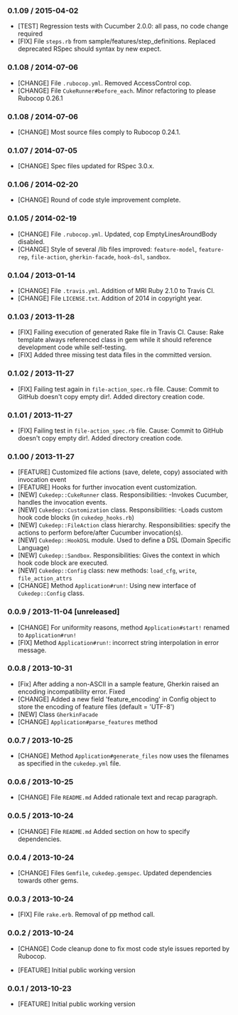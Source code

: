 ### 0.1.09 / 2015-04-02
* [TEST] Regression tests with Cucumber 2.0.0: all pass, no code change required
* [FIX] File `steps.rb` from sample/features/step_definitions. Replaced deprecated RSpec should syntax by new expect.

### 0.1.08 / 2014-07-06
* [CHANGE] File `.rubocop.yml`. Removed AccessControl cop.
* [CHANGE] File `CukeRunner#before_each`. Minor refactoring to please Rubocop 0.26.1

### 0.1.08 / 2014-07-06
* [CHANGE] Most source files comply to Rubocop 0.24.1.

### 0.1.07 / 2014-07-05
* [CHANGE] Spec files updated for RSpec 3.0.x.

### 0.1.06 / 2014-02-20
* [CHANGE] Round of code style improvement complete.

### 0.1.05 / 2014-02-19
* [CHANGE] File `.rubocop.yml`. Updated, cop EmptyLinesAroundBody disabled.
* [CHANGE] Style of several /lib files improved:  `feature-model`, `feature-rep`, `file-action`, `gherkin-facade`, `hook-dsl`, `sandbox`.

### 0.1.04 / 2013-01-14
* [CHANGE] File `.travis.yml`. Addition of MRI Ruby 2.1.0 to Travis CI.
* [CHANGE] File `LICENSE.txt`. Addition of 2014 in copyright year.

### 0.1.03 / 2013-11-28
* [FIX] Failing execution of generated Rake file in Travis CI. Cause: Rake template always referenced class in gem while it should reference development code while self-testing.
* [FIX] Added three missing test data files in the committed version.

### 0.1.02 / 2013-11-27
* [FIX] Failing test again in `file-action_spec.rb` file. Cause: Commit to GitHub doesn't copy empty dir!. Added directory creation code.

### 0.1.01 / 2013-11-27
* [FIX] Failing test in `file-action_spec.rb` file. Cause: Commit to GitHub doesn't copy empty dir!. Added directory creation code.

### 0.1.00 / 2013-11-27
* [FEATURE] Customized file actions (save, delete, copy) associated with invocation event
* [FEATURE] Hooks for further invocation event customization.
* [NEW] `Cukedep::CukeRunner` class. Responsibilities: -Invokes Cucumber, handles the invocation events.
* [NEW] `Cukedep::Customization` class. Responsibilities: -Loads custom hook code blocks (in `cukedep_hooks.rb`)
* [NEW] `Cukedep::FileAction` class hierarchy. Responsibilities: specify the actions to perform before/after Cucumber invocation(s).
* [NEW] `Cukedep::HookDSL` module. Used to define a DSL (Domain Specific Language)
* [NEW] `Cukedep::Sandbox`. Responsibilities: Gives the context in which hook code block are executed.
* [NEW] `Cukedep::Config` class: new methods: `load_cfg`, `write`, `file_action_attrs`
* [CHANGE] Method `Application#run!`: Using new interface of `Cukedep::Config` class.


### 0.0.9 / 2013-11-04 [unreleased]
* [CHANGE] For uniformity reasons, method `Application#start!` renamed to `Application#run!`
* [FIX] Method `Application#run!`: incorrect string interpolation in error message.

### 0.0.8 / 2013-10-31
* [Fix] After adding a non-ASCII in a sample feature, Gherkin raised an encoding incompatibility error. Fixed
* [CHANGE] Added a new field 'feature_encoding' in Config object to store the encoding of feature files (default = 'UTF-8')
* [NEW] Class `GherkinFacade`
* [CHANGE] `Application#parse_features` method

### 0.0.7 / 2013-10-25
* [CHANGE] Method `Application#generate_files` now uses the filenames as specified in the `cukedep.yml` file.

### 0.0.6 / 2013-10-25
* [CHANGE] File `README.md` Added rationale text and recap paragraph.

### 0.0.5 / 2013-10-24
* [CHANGE] File `README.md` Added section on how to specify dependencies.

### 0.0.4 / 2013-10-24
* [CHANGE] Files `Gemfile`, `cukedep.gemspec`. Updated dependencies towards other gems.

### 0.0.3 / 2013-10-24
* [FIX] File `rake.erb`. Removal of pp method call.

### 0.0.2 / 2013-10-24
* [CHANGE] Code cleanup done to fix most code style issues reported by Rubocop.

* [FEATURE] Initial public working version

### 0.0.1 / 2013-10-23

* [FEATURE] Initial public working version